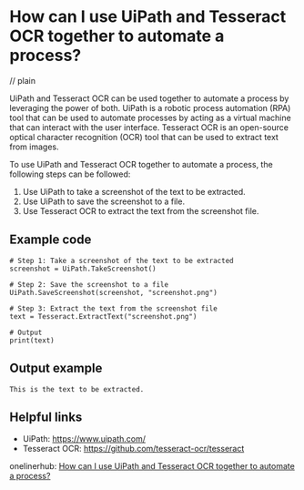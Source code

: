 # How can I use UiPath and Tesseract OCR together to automate a process?
// plain

UiPath and Tesseract OCR can be used together to automate a process by leveraging the power of both. UiPath is a robotic process automation (RPA) tool that can be used to automate processes by acting as a virtual machine that can interact with the user interface. Tesseract OCR is an open-source optical character recognition (OCR) tool that can be used to extract text from images.

To use UiPath and Tesseract OCR together to automate a process, the following steps can be followed:

1. Use UiPath to take a screenshot of the text to be extracted.
2. Use UiPath to save the screenshot to a file.
3. Use Tesseract OCR to extract the text from the screenshot file.

## Example code

```
# Step 1: Take a screenshot of the text to be extracted
screenshot = UiPath.TakeScreenshot()

# Step 2: Save the screenshot to a file
UiPath.SaveScreenshot(screenshot, "screenshot.png")

# Step 3: Extract the text from the screenshot file
text = Tesseract.ExtractText("screenshot.png")

# Output
print(text)
```
## Output example

```
This is the text to be extracted.
```

## Helpful links

- UiPath: https://www.uipath.com/
- Tesseract OCR: https://github.com/tesseract-ocr/tesseract

onelinerhub: [How can I use UiPath and Tesseract OCR together to automate a process?](https://onelinerhub.com/tesseract-ocr/how-can-i-use-uipath-and-tesseract-ocr-together-to-automate-a-process)